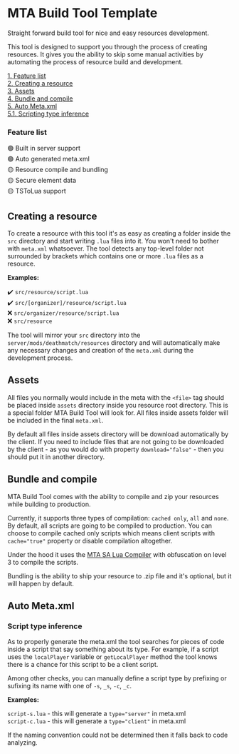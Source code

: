 # MTA Build Tool Template

Straight forward build tool for nice and easy resources development.  

This tool is designed to support you through the process of creating resources. It gives you the ability to skip some manual activities by automating the process of resource build and development.

[1. Feature list](#feature-list)  
[2. Creating a resource](#creating-a-resource)  
[3. Assets](#assets)  
[4. Bundle and compile](#bundle-and-compile)  
[5. Auto Meta.xml](#auto-metaxml)  
‎ ‎ ‎ ‎ ‎[5.1. Scripting type inference](#script-type-inference)

### Feature list

🟢 Built in server support  
🟢 Auto generated meta.xml  
🟡 Resource compile and bundling  
🟡 Secure element data  
🟡 TSToLua support

## Creating a resource

To create a resource with this tool it's as easy as creating a folder inside the `src` directory and start writing `.lua` files into it. You won't need to bother with `meta.xml` whatsoever.
The tool detects any top-level folder not surrounded by brackets which contains one or more `.lua` files as a resource.

**Examples:**

✔️ `src/resource/script.lua`  
✔️ `src/[organizer]/resource/script.lua`  
❌ `src/organizer/resource/script.lua`  
❌ `src/resource`

The tool will mirror your `src` directory into the `server/mods/deathmatch/resources` directory and will automatically make any necessary changes and creation of the `meta.xml`
during the development process.

## Assets

All files you normally would include in the meta with the `<file>` tag should be placed inside `assets` directory inside you resource root directory.
This is a special folder MTA Build Tool will look for. All files inside assets folder will be included in the final `meta.xml`.  

By default all files inside assets directory will be download automatically by the client. If you need to include files that are not going to be downloaded by the client - 
as you would do with property `download="false"` - then you should put it in another directory.

## Bundle and compile

MTA Build Tool comes with the ability to compile and zip your resources while building to production.  

Currently, it supports three types of compilation: `cached only`, `all` and `none`. By default, all scripts are going to be compiled to production. You can choose to compile cached only scripts which means client scripts with `cache="true"` property or disable compilation altogether.

Under the hood it uses the [MTA SA Lua Compiler](https://luac.mtasa.com) with obfuscation on level 3 to compile the scripts.

Bundling is the ability to ship your resource to .zip file and it's optional, but it will happen by default.

## Auto Meta.xml

### Script type inference

As to properly generate the meta.xml the tool searches for pieces of code inside a script that say something about its type. For example, if a script uses the `localPlayer`
variable or `getLocalPlayer` method the tool knows there is a chance for this script to be a client script.  

Among other checks, you can manually define a script type by prefixing or sufixing its name with one of `-s`, `_s`, `-c`, `_c`.

**Examples:**

`script-s.lua` - this will generate a `type="server"` in meta.xml  
`script-c.lua` - this will generate a `type="client"` in meta.xml  

If the naming convention could not be determined then it falls back to code analyzing.



